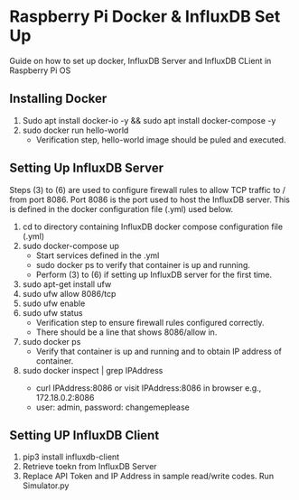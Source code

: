 # Raspberry Pi Docker & InfluxDB Set Up
Guide on how to set up docker, InfluxDB Server and InfluxDB CLient in Raspberry Pi OS

## Installing Docker
1. Sudo apt install docker-io -y && sudo apt install docker-compose -y
2. sudo docker run hello-world
	* Verification step, hello-world image should be puled and executed.

## Setting Up InfluxDB Server
Steps (3) to (6) are used to configure firewall rules to allow TCP traffic to / from port 8086. Port 8086 is the port used to host the InfluxDB server. This is defined in the docker configuration file (.yml) used below.
1. cd to directory containing InfluxDB docker compose configuration file (.yml)
2. sudo docker-compose up
	* Start services defined in the .yml
	* sudo docker ps to verify that container is up and running.
	* Perform (3) to (6) if setting up InfluxDB server for the first time.
3. sudo apt-get install ufw
4. sudo ufw allow 8086/tcp
5. sudo ufw enable
6. sudo ufw status
	* Verification step to ensure firewall rules configured correctly.
	* There should be a line that shows 8086/allow in.
7. sudo docker ps
	* Verify that container is up and running and to obtain IP address of container.
8. sudo docker inspect <container ID> | grep IPAddress
	* curl IPAddress:8086 or visit IPAddress:8086 in browser e.g.,  172.18.0.2:8086
	* user: admin, password: changemeplease

## Setting UP InfluxDB Client
1. pip3 install influxdb-client
2. Retrieve toekn from InfluxDB Server
3. Replace API Token and IP Address in sample read/write codes. Run Simulator.py

